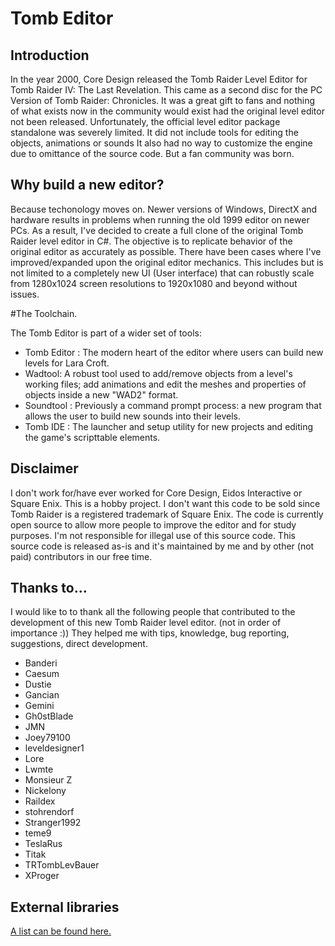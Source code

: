 # Tomb Editor
## Introduction
In the year 2000, Core Design released the Tomb Raider Level Editor for Tomb Raider IV: The Last Revelation. This came as a second disc for the PC Version of Tomb Raider: Chronicles.  It was a great gift to fans and nothing of what exists now in the community would exist had the original level editor not been released. Unfortunately, the official level editor package standalone was severely limited. It did not include tools for editing the objects, animations or sounds  It also had no way to customize the engine due to omittance of the source code. But a fan community was born.

## Why build a new editor?
Because techonology moves on. Newer versions of Windows, DirectX and hardware results in problems when running the old 1999 editor on newer PCs. As a result, I've decided to create a full clone of the original Tomb Raider level editor in C#. The objective is to replicate behavior of the original editor as accurately as possible. There have been cases where I've improved/expanded upon the original editor mechanics. This includes but is not limited to a completely new UI (User interface) that can robustly scale from 1280x1024 screen resolutions to 1920x1080 and beyond without issues.

#The Toolchain.

The Tomb Editor is part of a wider set of tools:

- Tomb Editor : The modern heart of the editor where users can build new levels for Lara Croft.
- Wadtool: A robust tool used to add/remove objects from a level's working files; add animations and edit the meshes and properties of objects inside a new "WAD2" format.
- Soundtool : Previously a command prompt process: a new program that allows the user to build new sounds into their levels.
- Tomb IDE : The launcher and setup utility for new projects and editing the game's scripttable elements.

## Disclaimer
I don't work for/have ever worked for Core Design, Eidos Interactive or Square Enix. This is a hobby project. I don't want this code to be sold since Tomb Raider is a registered trademark of Square Enix. The code is currently open source to allow more people to improve the editor and for study purposes. I'm not responsible for illegal use of this source code. This source code is released as-is and it's maintained by me and by other (not paid) contributors in our free time.

## Thanks to...
I would like to to thank all the following people that contributed to the development of this new Tomb Raider level editor. (not in order of importance :)) They helped me with tips, knowledge, bug reporting, suggestions, direct development.

* Banderi
* Caesum
* Dustie
* Gancian
* Gemini
* Gh0stBlade
* JMN
* Joey79100
* leveldesigner1
* Lore
* Lwmte
* Monsieur Z
* Nickelony
* Raildex
* stohrendorf
* Stranger1992
* teme9
* TeslaRus
* Titak
* TRTombLevBauer
* XProger

## External libraries
[A list can be found here.](ExternalResources.md)
